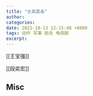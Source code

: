 ```yaml
---
title: "士兵突击"
author: 
categories: 
date: 2022-10-13 22:15:48 +0800
tags: 动作 军事 励志 电视剧
excerpt: 
---
```



[[王宝强]]

[[段奕宏]]












## Misc





